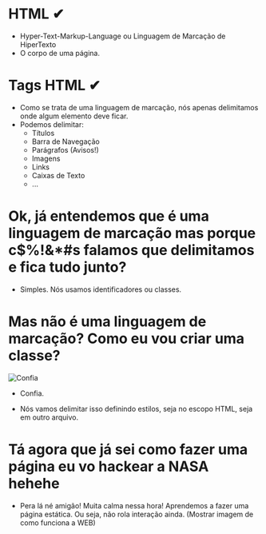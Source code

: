 # HTML ✔
  
  - Hyper-Text-Markup-Language ou Linguagem de Marcação de HiperTexto
  - O corpo de uma página.

# Tags HTML ✔
  - Como se trata de uma linguagem de marcação, nós apenas delimitamos onde algum elemento deve ficar.
  - Podemos delimitar:
    - Títulos 
    - Barra de Navegação
    - Parágrafos (Avisos!)
    - Imagens
    - Links
    - Caixas de Texto
    - ...

# Ok, já entendemos que é uma linguagem de marcação mas porque c$%!&*#s falamos que delimitamos e fica tudo junto?

  - Simples. Nós usamos identificadores ou classes.

# Mas não é uma linguagem de marcação? Como eu vou criar uma classe?

  ![Confia](https://external-content.duckduckgo.com/iu/?u=https%3A%2F%2Fi.imgflip.com%2F4k0jhl.png&f=1&nofb=1)
  - Confia.
  
  
  - Nós vamos delimitar isso definindo estilos, seja no escopo HTML, seja em outro arquivo.

# Tá agora que já sei como fazer uma página eu vo hackear a NASA hehehe

  - Pera lá né amigão! Muita calma nessa hora! Aprendemos a fazer uma página estática. Ou seja, não rola interação ainda. (Mostrar imagem de como funciona a WEB)
